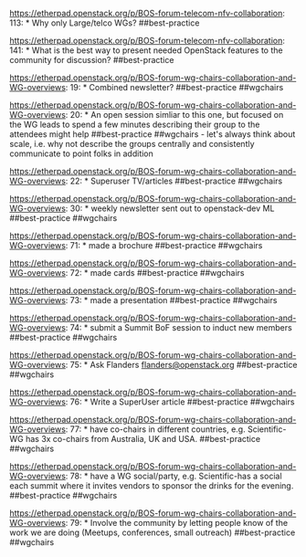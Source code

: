 https://etherpad.openstack.org/p/BOS-forum-telecom-nfv-collaboration: 113: 		* Why only Large/telco WGs? ##best-practice

https://etherpad.openstack.org/p/BOS-forum-telecom-nfv-collaboration: 141: 	* What is the best way to present needed OpenStack features to the community for discussion? ##best-practice

https://etherpad.openstack.org/p/BOS-forum-wg-chairs-collaboration-and-WG-overviews: 19: 			* Combined newsletter? ##best-practice ##wgchairs

https://etherpad.openstack.org/p/BOS-forum-wg-chairs-collaboration-and-WG-overviews: 20: 			* An open session simliar to this one, but focused on the WG leads to spend a few minutes describing their group to the attendees might help ##best-practice ##wgchairs - let's always think about scale, i.e. why not describe the groups centrally and consistently communicate to point folks in addition

https://etherpad.openstack.org/p/BOS-forum-wg-chairs-collaboration-and-WG-overviews: 22: 			* Superuser TV/articles ##best-practice ##wgchairs

https://etherpad.openstack.org/p/BOS-forum-wg-chairs-collaboration-and-WG-overviews: 30: 				* weekly newsletter sent out to openstack-dev ML  ##best-practice  ##wgchairs

https://etherpad.openstack.org/p/BOS-forum-wg-chairs-collaboration-and-WG-overviews: 71: 			* made a brochure ##best-practice  ##wgchairs

https://etherpad.openstack.org/p/BOS-forum-wg-chairs-collaboration-and-WG-overviews: 72: 			* made cards ##best-practice  ##wgchairs

https://etherpad.openstack.org/p/BOS-forum-wg-chairs-collaboration-and-WG-overviews: 73: 			* made a presentation ##best-practice  ##wgchairs

https://etherpad.openstack.org/p/BOS-forum-wg-chairs-collaboration-and-WG-overviews: 74: 			* submit a Summit BoF session to induct new members ##best-practice  ##wgchairs

https://etherpad.openstack.org/p/BOS-forum-wg-chairs-collaboration-and-WG-overviews: 75: 			* Ask Flanders <flanders@openstack.org> ##best-practice  ##wgchairs

https://etherpad.openstack.org/p/BOS-forum-wg-chairs-collaboration-and-WG-overviews: 76: 			* Write a SuperUser article ##best-practice  ##wgchairs

https://etherpad.openstack.org/p/BOS-forum-wg-chairs-collaboration-and-WG-overviews: 77: 			* have co-chairs in different countries, e.g. Scientific-WG has 3x co-chairs from Australia, UK and USA. ##best-practice  ##wgchairs

https://etherpad.openstack.org/p/BOS-forum-wg-chairs-collaboration-and-WG-overviews: 78: 			* have a WG social/party, e.g. Scientific-has a social each summit where it invites vendors to sponsor the drinks for the evening. ##best-practice ##wgchairs

https://etherpad.openstack.org/p/BOS-forum-wg-chairs-collaboration-and-WG-overviews: 79: 			* Involve the community by letting people know of the work we are doing (Meetups, conferences, small outreach)  ##best-practice ##wgchairs


